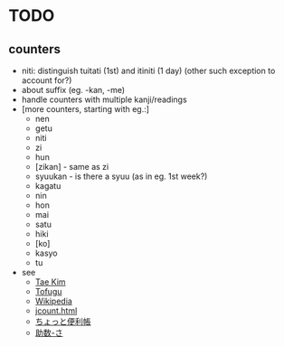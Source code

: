 # TODO

## counters
* niti: distinguish tuitati (1st) and itiniti (1 day) (other such exception to account for?)
* about suffix (eg. -kan, -me)
* handle counters with multiple kanji/readings
* [more counters, starting with eg.:]
  - nen
  - getu
  - niti
  - zi
  - hun
  - [zikan] - same as zi
  - syuukan - is there a syuu (as in eg. 1st week?)
  - kagatu
  - nin
  - hon
  - mai
  - satu
  - hiki
  - [ko]
  - kasyo
  - tu
* see
  - [Tae Kim](http://guidetojapanese.org/learn/grammar/numbers)
  - [Tofugu](https://www.tofugu.com/japanese/japanese-counters-list/)
  - [Wikipedia](https://en.wikipedia.org/wiki/Japanese_counter_word)
  - [jcount.html](https://www.trussel.com/jcount.htm)
  - [ちょっと便利帳](https://www.benricho.org/kazu/kazu_riyou.html)
  - [助数-さ](https://hiramatu-hifuka.com/onyak/onyak2/josu-sa.html)
